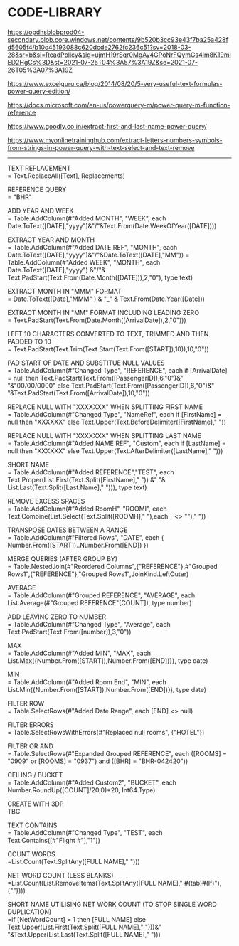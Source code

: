 # CODE-LIBRARY

https://opdhsblobprod04-secondary.blob.core.windows.net/contents/9b520b3cc93e43f7ba25a428fd5605f4/b10c45193088c620dcde2762fc236c51?sv=2018-03-28&sr=b&si=ReadPolicy&sig=ujmH19rSqr0MgAy4GPoNrFQymGs4im8K19miED2HgCs%3D&st=2021-07-25T04%3A57%3A19Z&se=2021-07-26T05%3A07%3A19Z

https://www.excelguru.ca/blog/2014/08/20/5-very-useful-text-formulas-power-query-edition/

https://docs.microsoft.com/en-us/powerquery-m/power-query-m-function-reference

https://www.goodly.co.in/extract-first-and-last-name-power-query/

https://www.myonlinetraininghub.com/extract-letters-numbers-symbols-from-strings-in-power-query-with-text-select-and-text-remove

_________________________________________________________________

TEXT REPLACEMENT   
= Text.ReplaceAll([Text], Replacements)

REFERENCE QUERY  
= "BHR"

ADD YEAR AND WEEK  
= Table.AddColumn(#"Added MONTH", "WEEK", each Date.ToText([DATE],"yyyy")&"/"&Text.From(Date.WeekOfYear([DATE])))

EXTRACT YEAR AND MONTH  
= Table.AddColumn(#"Added DATE REF", "MONTH", each Date.ToText([DATE],"yyyy")&"/"&Date.ToText([DATE],"MM"))
= Table.AddColumn(#"Added WEEK", "MONTH", each Date.ToText([DATE],"yyyy") &"/"& Text.PadStart(Text.From(Date.Month([DATE])),2,"0"), type text)

EXTRACT MONTH IN "MMM" FORMAT  
= Date.ToText([Date],"MMM" ) & "_" & Text.From(Date.Year([Date]))

EXTRACT MONTH IN "MM" FORMAT INCLUDING LEADING ZERO  
= Text.PadStart(Text.From(Date.Month([ArrivalDate]),2,"0")))

LEFT 10 CHARACTERS CONVERTED TO TEXT, TRIMMED AND THEN PADDED TO 10  
= Text.PadStart(Text.Trim(Text.Start(Text.From([START]),10)),10,"0"))

PAD START OF DATE AND SUBSTITUE NULL VALUES  
= Table.AddColumn(#"Changed Type", "REFERENCE", 
each if [ArrivalDate] = null then 
Text.PadStart(Text.From([PassengerID]),6,"0")&" "&"00/00/0000"
else 
Text.PadStart(Text.From([PassengerID]),6,"0")&" "&Text.PadStart(Text.From([ArrivalDate]),10,"0"))

REPLACE NULL WITH "XXXXXXX" WHEN SPLITTING FIRST NAME  
= Table.AddColumn(#"Changed Type", "NameRef",
each if [FirstName] = null then "XXXXXX"
else 
Text.Upper(Text.BeforeDelimiter([FirstName]," "))

REPLACE NULL WITH "XXXXXXX" WHEN SPLITTING LAST NAME  
= Table.AddColumn(#"Added NAME REF", "Custom", 
each if [LastName] = null then "XXXXXX"
else 
Text.Upper(Text.AfterDelimiter([LastName]," ")))

SHORT NAME  
= Table.AddColumn(#"Added REFERENCE","TEST", each Text.Proper(List.First(Text.Split([FirstName]," ")) &" "& List.Last(Text.Split([Last.Name]," "))), type text)

REMOVE EXCESS SPACES  
= Table.AddColumn(#"Added RoomH", "ROOMI", each Text.Combine(List.Select(Text.Split([ROOMH]," "),each _ <> "")," "))

TRANSPOSE DATES BETWEEN A RANGE  
= Table.AddColumn(#"Filtered Rows", "DATE", each { Number.From([START])..Number.From([END]) })
 
MERGE QUERIES (AFTER GROUP BY)  
= Table.NestedJoin(#"Reordered Columns",{"REFERENCE"},#"Grouped Rows1",{"REFERENCE"},"Grouped Rows1",JoinKind.LeftOuter)

AVERAGE  
= Table.AddColumn(#"Grouped REFERENCE", "AVERAGE", each List.Average(#"Grouped REFERENCE"[COUNT]), type number)

ADD LEAVING ZERO TO NUMBER  
= Table.AddColumn(#"Changed Type", "Average", each Text.PadStart(Text.From([number]),3,"0"))

MAX  
= Table.AddColumn(#"Added MIN", "MAX", each List.Max({Number.From([START]),Number.From([END])}), type date)

MIN  
= Table.AddColumn(#"Added Room End", "MIN", each List.Min({Number.From([START]),Number.From([END])}), type date)

FILTER ROW  
= Table.SelectRows(#"Added Date Range", each [END] <> null)

FILTER ERRORS  
= Table.SelectRowsWithErrors(#"Replaced null rooms", {"HOTEL"})

FILTER OR AND  
= Table.SelectRows(#"Expanded Grouped REFERENCE", each ([ROOMS] = "0909" or [ROOMS] = "0937") and ([BHR] = "BHR-042420"))

CEILING / BUCKET  
= Table.AddColumn(#"Added Custom2", "BUCKET", each Number.RoundUp([COUNT]/20,0)*20, Int64.Type)

CREATE WITH 3DP  
TBC

TEXT CONTAINS  
= Table.AddColumn(#"Changed Type", "TEST", each Text.Contains([#"Flight #"],"1"))

COUNT WORDS   
=List.Count(Text.SplitAny([FULL NAME]," ")))

NET WORD COUNT (LESS BLANKS)  
=List.Count(List.RemoveItems(Text.SplitAny([FULL NAME]," #(tab)#(lf)"),{""})))

SHORT NAME UTILISING NET WORK COUNT (TO STOP SINGLE WORD DUPLICATION)  
=if [NetWordCount] = 1 then [FULL NAME] else Text.Upper(List.First(Text.Split([FULL NAME]," ")))&" "&Text.Upper(List.Last(Text.Split([FULL NAME]," ")))



